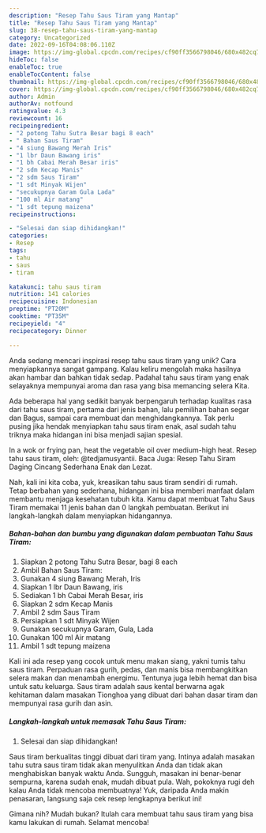 ```yaml
---
description: "Resep Tahu Saus Tiram yang Mantap"
title: "Resep Tahu Saus Tiram yang Mantap"
slug: 38-resep-tahu-saus-tiram-yang-mantap
category: Uncategorized
date: 2022-09-16T04:08:06.110Z
image: https://img-global.cpcdn.com/recipes/cf90ff3566798046/680x482cq70/tahu-saus-tiram-foto-resep-utama.jpg
hideToc: false
enableToc: true
enableTocContent: false
thumbnail: https://img-global.cpcdn.com/recipes/cf90ff3566798046/680x482cq70/tahu-saus-tiram-foto-resep-utama.jpg
cover: https://img-global.cpcdn.com/recipes/cf90ff3566798046/680x482cq70/tahu-saus-tiram-foto-resep-utama.jpg
author: Admin
authorAv: notfound
ratingvalue: 4.3
reviewcount: 16
recipeingredient:
- "2 potong Tahu Sutra Besar bagi 8 each"
- " Bahan Saus Tiram"
- "4 siung Bawang Merah Iris"
- "1 lbr Daun Bawang iris"
- "1 bh Cabai Merah Besar iris"
- "2 sdm Kecap Manis"
- "2 sdm Saus Tiram"
- "1 sdt Minyak Wijen"
- "secukupnya Garam Gula Lada"
- "100 ml Air matang"
- "1 sdt tepung maizena"
recipeinstructions:

- "Selesai dan siap dihidangkan!"
categories:
- Resep
tags:
- tahu
- saus
- tiram

katakunci: tahu saus tiram 
nutrition: 141 calories
recipecuisine: Indonesian
preptime: "PT20M"
cooktime: "PT35M"
recipeyield: "4"
recipecategory: Dinner

---
```





Anda sedang mencari inspirasi resep tahu saus tiram yang unik? Cara menyiapkannya sangat gampang. Kalau keliru mengolah maka hasilnya akan hambar dan bahkan tidak sedap. Padahal tahu saus tiram yang enak selayaknya mempunyai aroma dan rasa yang bisa memancing selera Kita.





Ada beberapa hal yang sedikit banyak berpengaruh terhadap kualitas rasa dari tahu saus tiram, pertama dari jenis bahan, lalu pemilihan bahan segar dan Bagus, sampai cara membuat dan menghidangkannya. Tak perlu pusing jika hendak menyiapkan tahu saus tiram enak,      asal sudah tahu triknya maka hidangan ini bisa menjadi sajian spesial.














In a wok or frying pan, heat the vegetable oil over medium-high heat. Resep tahu saus tiram, oleh: @tedjamusyantii. Baca Juga: Resep Tahu Siram Daging Cincang Sederhana Enak dan Lezat.






Nah, kali ini kita coba, yuk, kreasikan tahu saus tiram sendiri di rumah. Tetap berbahan yang sederhana, hidangan ini bisa memberi manfaat dalam membantu menjaga kesehatan tubuh kita. Kamu dapat membuat Tahu Saus Tiram memakai 11 jenis bahan dan 0 langkah pembuatan. Berikut ini langkah-langkah dalam menyiapkan hidangannya.

<!--inarticleads1-->

##### Bahan-bahan dan bumbu yang digunakan dalam pembuatan Tahu Saus Tiram:

1. Siapkan 2 potong Tahu Sutra Besar, bagi 8 each
1. Ambil  Bahan Saus Tiram:
1. Gunakan 4 siung Bawang Merah, Iris
1. Siapkan 1 lbr Daun Bawang, iris
1. Sediakan 1 bh Cabai Merah Besar, iris
1. Siapkan 2 sdm Kecap Manis
1. Ambil 2 sdm Saus Tiram
1. Persiapkan 1 sdt Minyak Wijen
1. Gunakan secukupnya Garam, Gula, Lada
1. Gunakan 100 ml Air matang
1. Ambil 1 sdt tepung maizena


Kali ini ada resep yang cocok untuk menu makan siang, yakni tumis tahu saus tiram. Perpaduan rasa gurih, pedas, dan manis bisa membangkitkan selera makan dan menambah energimu. Tentunya juga lebih hemat dan bisa untuk satu keluarga. Saus tiram adalah saus kental berwarna agak kehitaman dalam masakan Tionghoa yang dibuat dari bahan dasar tiram dan mempunyai rasa gurih dan asin. 

<!--inarticleads2-->

##### Langkah-langkah untuk memasak Tahu Saus Tiram:


1. Selesai dan siap dihidangkan!

Saus tiram berkualitas tinggi dibuat dari tiram yang. Intinya adalah masakan tahu sutra saus tiram tidak akan menyulitkan Anda dan tidak akan menghabiskan banyak waktu Anda. Sungguh, masakan ini benar-benar sempurna, karena sudah enak, mudah dibuat pula. Wah, pokoknya rugi deh kalau Anda tidak mencoba membuatnya! Yuk, daripada Anda makin penasaran, langsung saja cek resep lengkapnya berikut ini! 

Gimana nih? Mudah bukan? Itulah cara membuat tahu saus tiram yang bisa kamu lakukan di rumah. Selamat mencoba!
